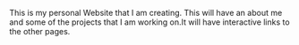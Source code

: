 This is my personal Website that I am creating. This will have an about me and some of the projects that I am working on.It will have interactive links to the other pages. 